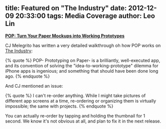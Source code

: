 title: Featured on "The Industry"
date: 2012-12-09 20:33:00
tags: Media Coverage
author: Leo Lin
---

**[POP: Turn Your Paper Mockups into Working Prototypes](http://theindustry.cc/2012/12/07/pop-turn-your-paper-mockups-into-working-prototypes/)**

CJ Melegrito has written a very detailed walkthrough oh how POP works on [The Industry](http://theindustry.cc/):

{% quote %}
POP- Prototyping on Paper- is a brilliantly, well-executed app, and its convention of solving the "idea-to-working-prototype" dilemma for iPhone apps is ingenious; and something that should have been done long ago.
{% endquote %}

And CJ mentioned an issue:

{% quote %}
I can't re-order anything. While I might take pictures of different app screens at a time, re-ordering or organizing them is virtually impossible; the same with projects.
{% endquote %}

You can actually re-order by tapping and holding the thumbnail for 1 second. We know it's not obvious at all, and plan to fix it in the next release.
